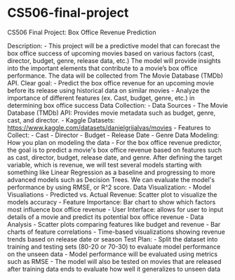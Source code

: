 # CS506-final-project
CS506 Final Project: Box Office Revenue Prediction

Description:
	- This project will be a predictive model that can forecast the box office success of upcoming movies based on various factors (cast, director, budget, genre, release data, etc.) The model will 	provide insights into the important elements that contribute to a movie’s box office performance. The data will be collected from The Movie Database (TMDb) API.
Clear goal:
	- Predict the box office revenue for an upcoming movie before its release using historical data on similar movies
	- Analyze the importance of different features (ex. Cast, budget, genre, etc.) in determining box office success
Data Collection: 
	- Data Sources
		- The Movie Database (TMDb) API: Provides movie metadata such as budget, genre, cast, and director. 
		- Kaggle Datasets: https://www.kaggle.com/datasets/danielgrijalvas/movies
	- Features to Collect:
		- Cast
		- Director
		- Budget
		- Release Date
		- Genre
Data Modeling: How you plan on modeling the data 
	- For the box office revenue predictor, the goal is to predict a movie's box office revenue based on features such as cast, director, budget, release date, and genre. After defining the target 	variable, which is revenue, we will test several models starting with something like Linear Regression as a baseline and progressing to more advanced models such as Decision Trees. We can 		evaluate the model's performance by using RMSE, or R^2 score.
Data Visualization: 
	- Model Visualiations
		- Predicted vs. Actual Revenue: Scatter plot to visualize the models accuracy
		- Feature Importance: Bar chart to show which factors most influence box office revenue
		- User Interface: allows for user to input details of a movie and predict its potential box office revenue
	- Data Analysis
		- Scatter plots comparing features like budget and revenue
		- Bar charts of feature correlations
		- Time-based visualizations showing revenue trends based on release date or season 
Test Plan:
	- Split the dataset into training and testing sets (80-20 or 70-30) to evaluate model performance on the unseen data
	- Model performance will be evaluated using metrics such as RMSE
	- The model will also be tested on movies that are released after training data ends to evaluate how well it generalizes to unseen data




​​










